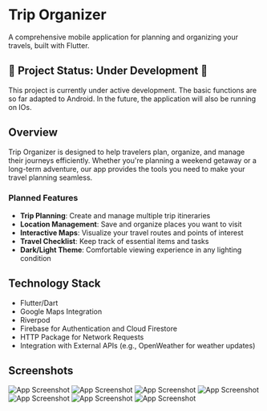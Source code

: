 # Trip Organizer

A comprehensive mobile application for planning and organizing your travels, built with Flutter.

## 🚧 Project Status: Under Development 🚧

This project is currently under active development. The basic functions are so far adapted to Android. In the future, the application will also be running on IOs.

## Overview

Trip Organizer is designed to help travelers plan, organize, and manage their journeys efficiently. Whether you're planning a weekend getaway or a long-term adventure, our app provides the tools you need to make your travel planning seamless.

### Planned Features

- **Trip Planning**: Create and manage multiple trip itineraries
- **Location Management**: Save and organize places you want to visit
- **Interactive Maps**: Visualize your travel routes and points of interest
- **Travel Checklist**: Keep track of essential items and tasks
- **Dark/Light Theme**: Comfortable viewing experience in any lighting condition

## Technology Stack

- Flutter/Dart
- Google Maps Integration
- Riverpod 
- Firebase for Authentication and Cloud Firestore
- HTTP Package for Network Requests
- Integration with External APIs (e.g., OpenWeather for weather updates)


## Screenshots

![App Screenshot](assets/images/image.png)
![App Screenshot](assets/images/image2.png)
![App Screenshot](assets/images/image4.png)
![App Screenshot](assets/images/image3.png)
![App Screenshot](assets/images/image5.png)
![App Screenshot](assets/images/image6.png)
![App Screenshot](assets/images/image7.png)
